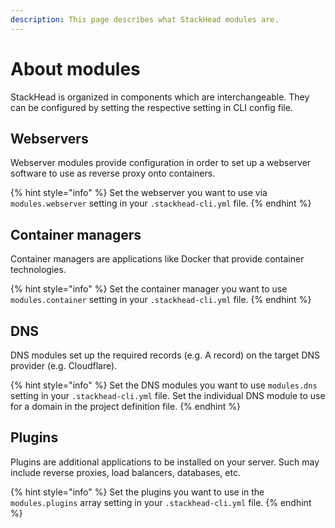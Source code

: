 ```yaml
---
description: This page describes what StackHead modules are.
---
```


# About modules

StackHead is organized in components which are interchangeable. They can be configured by setting the respective setting in CLI config file.

## Webservers

Webserver modules provide configuration in order to set up a webserver software to use as reverse proxy onto containers.

{% hint style="info" %}
Set the webserver you want to use via `modules.webserver` setting in your `.stackhead-cli.yml` file.
{% endhint %}

## Container managers

Container managers are applications like Docker that provide container technologies.

{% hint style="info" %}
Set the container manager you want to use `modules.container` setting in your `.stackhead-cli.yml` file.
{% endhint %}

## DNS

DNS modules set up the required records (e.g. A record) on the target DNS provider (e.g. Cloudflare).

{% hint style="info" %}
Set the DNS modules you want to use `modules.dns` setting in your `.stackhead-cli.yml` file.
Set the individual DNS module to use for a domain in the project definition file.
{% endhint %}

## Plugins

Plugins are additional applications to be installed on your server.
Such may include reverse proxies, load balancers, databases, etc.

{% hint style="info" %}
Set the plugins you want to use in the `modules.plugins` array setting in your `.stackhead-cli.yml` file.
{% endhint %}

